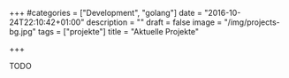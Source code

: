 +++
#categories = ["Development", "golang"]
date = "2016-10-24T22:10:42+01:00"
description = ""
draft = false
image = "/img/projects-bg.jpg"
tags = ["projekte"]
title = "Aktuelle Projekte"

+++

TODO
